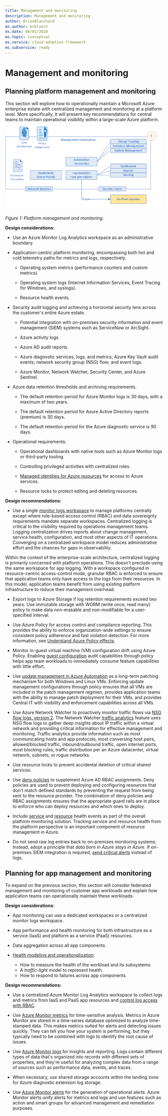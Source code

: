 ```yaml
---
title: Management and monitoring
description: Management and monitoring
author: BrianBlanchard
ms.author: brblanch
ms.date: 06/01/2020
ms.topic: conceptual
ms.service: cloud-adoption-framework
ms.subservice: ready
---
```


# Management and monitoring

## Planning platform management and monitoring

This section will explore how to operationally maintain a Microsoft Azure enterprise estate with centralized management and monitoring at a platform level. More specifically, it will present key recommendations for central teams to maintain operational visibility within a large-scale Azure platform.

![Management and monitoring](./media/management-and-monitoring.png)

_Figure 1: Platform management and monitoring._

<!-- cSpell:ignore syslogs SIEM -->

**Design considerations:**

- Use an Azure Monitor Log Analytics workspace as an administrative boundary.

- Application-centric platform monitoring, encompassing both hot and cold telemetry paths for metrics and logs, respectively.

  - Operating system metrics (performance counters and custom metrics).

  - Operating system logs (Internet Information Services, Event Tracing for Windows, and syslogs).

  - Resource health events.

- Security audit logging and achieving a horizontal security lens across the customer's entire Azure estate.

  - Potential integration with on-premises security information and event management (SIEM) systems such as ServiceNow or ArcSight.

  - Azure activity logs.

  - Azure AD audit reports.

  - Azure diagnostic services, logs, and metrics; Azure Key Vault audit events; network security group (NSG) flow; and event logs.

  - Azure Monitor, Network Watcher, Security Center, and Azure Sentinel.

- Azure data retention thresholds and archiving requirements.

  - The default retention period for Azure Monitor logs is 30 days, with a maximum of two years.

  - The default retention period for Azure Active Directory reports (premium) is 30 days.

  - The default retention period for the Azure diagnostic service is 90 days.

- Operational requirements:

  - Operational dashboards with native tools such as Azure Monitor logs or third-party tooling.

  - Controlling privileged activities with centralized roles.

  - [Managed identities for Azure resources](https://docs.microsoft.com/azure/active-directory/managed-identities-azure-resources/overview) for access to Azure services.

  - Resource locks to protect editing and deleting resources.

**Design recommendations:**

- Use a single [monitor logs workspace](https://docs.microsoft.com/azure/azure-monitor/platform/design-logs-deployment) to manage platforms centrally except where role-based access control (RBAC) and data sovereignty requirements mandate separate workspaces. Centralized logging is critical to the visibility required by operations management teams. Logging centralization drives reports about change management, service health, configuration, and most other aspects of IT operations. Converging on a centralized workspace model reduces administrative effort and the chances for gaps in observability.

Within the context of the enterprise-scale architecture, centralized logging is primarily concerned with platform operations. This doesn't preclude using the same workspace for app logging. With a workspace configured in resource-centric access-control mode, granular RBAC is enforced to ensure that application teams only have access to the logs from their resources. In this model, application teams benefit from using existing platform infrastructure to reduce their management overhead.

<!-- docsTest:ignore WORM -->

- Export logs to Azure Storage if log retention requirements exceed two years. Use immutable storage with WORM (write once, read many) policy to make data non-erasable and non-modifiable for a user-specified interval.

- Use Azure Policy for access control and compliance reporting. This provides the ability to enforce organization-wide settings to ensure consistent policy adherence and fast violation detection. For more information, see [Understand Azure Policy effects](https://docs.microsoft.com/azure/governance/policy/concepts/effects).

- Monitor in-guest virtual machine (VM) configuration drift using Azure Policy. Enabling [guest configuration](https://docs.microsoft.com/azure/governance/policy/concepts/guest-configuration) audit capabilities through policy helps app team workloads to immediately consume feature capabilities with little effort.

- Use [update management in Azure Automation](https://docs.microsoft.com/azure/automation/automation-update-management) as a long-term patching mechanism for both Windows and Linux VMs.
 Enforcing update management configurations through policy ensures that all VMs are included in the patch management regimen, provides application teams with the ability to manage patch deployment for their VMs, and provides Central IT with visibility and enforcement capabilities across all VMs.

- Use Azure Network Watcher to proactively monitor traffic flows via [NSG flow logs, version 2](https://docs.microsoft.com/azure/network-watcher/network-watcher-nsg-flow-logging-overview). The Network Watcher [traffic analytics](https://docs.microsoft.com/azure/network-watcher/traffic-analytics) feature uses NSG flow logs to gather deep insights about IP traffic within a virtual network and providing critical information for effective management and monitoring. Traffic analytics provide information such as most communicating hosts and app protocols, most conversing host pairs, allowed/blocked traffic, inbound/outbound traffic, open internet ports, most blocking rules, traffic distribution per an Azure datacenter, virtual network, subnets, or rogue networks.

- Use resource locks to prevent accidental deletion of critical shared services.

- Use [deny policies](https://docs.microsoft.com/azure/governance/policy/concepts/effects#deny) to supplement Azure AD RBAC assignments. Deny policies are used to prevent deploying and configuring resources that don't match defined standards by preventing the request from being sent to the resource provider. The combination of deny policies and RBAC assignments ensures that the appropriate guard rails are in place to enforce who can deploy resources and which ones to deploy.

- Include [service](https://docs.microsoft.com/azure/service-health/service-health-overview) and [resource](https://docs.microsoft.com/azure/service-health/resource-health-overview) health events as part of the overall platform monitoring solution. Tracking service and resource health from the platform perspective is an important component of resource management in Azure.

- Do not send raw log entries back to on-premises monitoring systems. Instead, adopt a principle that _data born in Azure stays in Azure_. If on-premises SIEM integration is required, [send critical alerts](https://docs.microsoft.com/azure/security-center/continuous-export) instead of logs.

## Planning for app management and monitoring

To expand on the previous section, this section will consider federated management and monitoring of customer app workloads and explain how application teams can operationally maintain these workloads.

**Design considerations:**

- App monitoring can use a dedicated workspaces or a centralized monitor logs workspace.

- App performance and health monitoring for both infrastructure as a service (IaaS) and platform as a service (PaaS) resources.

- Data aggregation across all app components.

- [Health modeling and operationalization](https://docs.microsoft.com/azure/cloud-adoption-framework/manage/monitor/cloud-models-monitor-overview):

  - How to measure the health of the workload and its subsystems.
  - A _traffic-light_ model to represent health.
  - How to respond to failures across app components.

**Design recommendations:**

- Use a centralized Azure Monitor Log Analytics workspace to collect logs and metrics from IaaS and PaaS app resources and [control log access with RBAC](https://docs.microsoft.com/azure/azure-monitor/platform/design-logs-deployment#access-control-overview).

- Use [Azure Monitor metrics](https://docs.microsoft.com/azure/azure-monitor/platform/data-platform-metrics) for time-sensitive analysis. Metrics in Azure Monitor are stored in a time-series database optimized to analyze time-stamped data. This makes metrics suited for alerts and detecting issues quickly. They can tell you how your system is performing, but they typically need to be combined with logs to identify the root cause of issues.

- Use [Azure Monitor logs](https://docs.microsoft.com/azure/azure-monitor/platform/data-platform-logs) for insights and reporting. Logs contain different types of data that's organized into records with different sets of properties, and they're useful for analyzing complex data from a range of sources such as performance data, events, and traces.

- When necessary, use shared storage accounts within the landing zone for Azure diagnostic extension log storage.

- Use [Azure Monitor alerts](https://docs.microsoft.com/azure/azure-monitor/platform/alerts-overview) for the generation of operational alerts. Azure Monitor alerts unify alerts for metrics and logs and use features such as action and smart groups for advanced management and remediation purposes.
